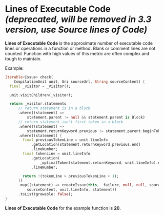 # Lines of Executable Code *(**deprecated**, will be removed in 3.3 version, use **Source lines of Code**)*

**Lines of Executable Code** is the approximate number of executable code lines or operations in a function or method. Blank or comment lines are not counted. Function with high values of this metric are often complex and tough to maintain.

Example:

```dart
Iterable<Issue> check(
    CompilationUnit unit, Uri sourceUrl, String sourceContent) {
  final _visitor = _Visitor();

  unit.visitChildren(_visitor);

  return _visitor.statements
      // return statement is in a block
      .where((statement) =>
          statement.parent != null && statement.parent is Block)
      // return statement isn't first token in a block
      .where((statement) =>
          statement.returnKeyword.previous != statement.parent.beginToken)
      .where((statement) {
        final previousTokenLine = unit.lineInfo
            .getLocation(statement.returnKeyword.previous.end)
            .lineNumber;
        final tokenLine = unit.lineInfo
            .getLocation(
                _optimalToken(statement.returnKeyword, unit.lineInfo).offset)
            .lineNumber;

        return !(tokenLine > previousTokenLine + 1);
      })
      .map((statement) => createIssue(this, _failure, null, null, sourceUrl,
          sourceContent, unit.lineInfo, statement))
      .toList(growable: false);
}
```

**Lines of Executable Code** for the example function is **20**.

